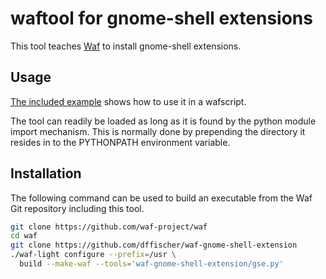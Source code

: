 # waftool for gnome-shell extensions

This tool teaches [Waf](http://waf.io) to install gnome-shell extensions.


## Usage

[The included example](example/wscript) shows how to use it in a wafscript.

The tool can readily be loaded as long as it is found by the python module import mechanism. This is normally done by prepending the directory it resides in to the PYTHONPATH environment variable.


## Installation

The following command can be used to build an executable from the Waf Git repository including this tool.

```bash
git clone https://github.com/waf-project/waf
cd waf
git clone https://github.com/dffischer/waf-gnome-shell-extension
./waf-light configure --prefix=/usr \
  build --make-waf --tools='waf-gnome-shell-extension/gse.py'
```
